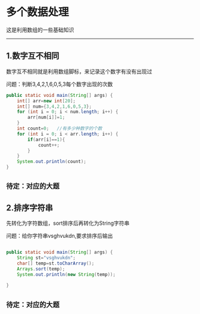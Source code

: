 ﻿# 多个数据处理

这是利用数组的一些基础知识

---

## 1.数字互不相同

数字互不相同就是利用数组脚标，来记录这个数字有没有出现过

问题：判断3,4,2,1,6,0,5,3每个数字出现的次数

```java
public static void main(String[] args) {
	int[] arr=new int[20];
	int[] num={3,4,2,1,6,0,5,3};
	for (int i = 0; i < num.length; i++) {
		arr[num[i]]=1;
	}
	int count=0;   //有多少种数字的个数
	for (int i = 0; i < arr.length; i++) {
		if(arr[i]==1){
			count++;			
		}
	}
	System.out.println(count);
}
```
``待定：对应的大题``
---

## 2.排序字符串

先转化为字符数组，sort排序后再转化为String字符串

问题：给你字符串vsghvukdn,要求排序后输出

```java

public static void main(String[] args) {
	String st="vsghvukdn";
	char[] temp=st.toCharArray();
	Arrays.sort(temp);
	System.out.println(new String(temp));
	
}
```
``待定：对应的大题``
---
